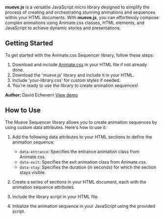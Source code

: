 **mueve.js** is a versatile JavaScript micro library designed to simplify the process of creating and orchestrating stunning animations and sequences within your HTML documents. With **mueve.js**, you can effortlessly compose complex animations using Animate.css classes, HTML elements, and JavaScript to achieve dynamic stories and presentations.

## Getting Started

To get started with the Animate.css Sequencer library, follow these steps:

1. Download and include [Animate.css](https://cdnjs.com/libraries/animate.css) in your HTML file if not already done.
2. Download the 'mueve.js' library and include it in your HTML.
3. Include 'your-library.css' for custom styles if needed.
4. You're ready to use the library to create animation sequences!

**Author:** David Echeverri
[View demo](demo.html)

## How to Use

The Mueve Sequencer library allows you to create animation sequences by using custom data attributes. Here's how to use it:

1. Add the following data attributes to your HTML sections to define the animation sequence:
   - `data-entrance`: Specifies the entrance animation class from Animate.css.
   - `data-exit`: Specifies the exit animation class from Animate.css.
   - `data-stay`: Specifies the duration (in seconds) for which the section stays visible.

2. Create a series of sections in your HTML document, each with the animation sequence attributes.
3. Include the library script in your HTML file.
4. Initialize the animation sequence in your JavaScript using the provided script.
